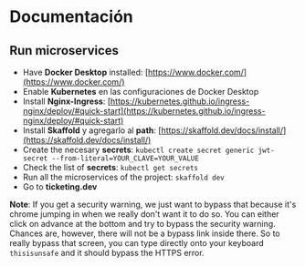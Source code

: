 # Documentación

## Run microservices
- Have __Docker Desktop__ installed: [https://www.docker.com/](https://www.docker.com/)
- Enable __Kubernetes__ en las configuraciones de Docker Desktop
- Install __Nginx-Ingress__: [https://kubernetes.github.io/ingress-nginx/deploy/#quick-start](https://kubernetes.github.io/ingress-nginx/deploy/#quick-start)
- Install __Skaffold__ y agregarlo al __path__: [https://skaffold.dev/docs/install/](https://skaffold.dev/docs/install/)
- Create the necesary __secrets__: `kubectl create secret generic jwt-secret --from-literal=YOUR_CLAVE=YOUR_VALUE`
- Check the list of __secrets__: `kubectl get secrets`
- Run all the microservices of the project: `skaffold dev`
- Go to __ticketing.dev__

__Note__: If you get a security warning, we just want to bypass that because it's chrome jumping in when we really don't want it to do so. You can either click on advance at the bottom and try to bypass the security warning. Chances are, however, there will not be a bypass link inside there. So to really bypass that screen, you can type directly onto your keyboard `thisisunsafe` and it should bypass the HTTPS error.